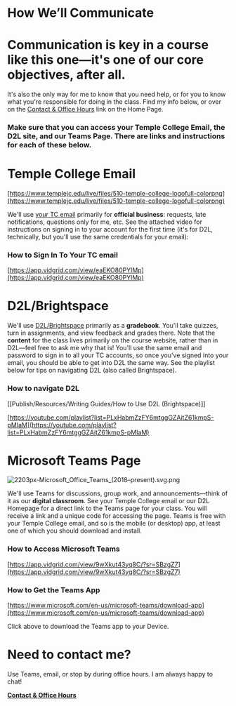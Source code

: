 # How We’ll Communicate

# Communication is key in a course like this one—it's one of our **core objectives**, after all.

It's also the only way for me to know that you need help, or for you to know what you're responsible for doing in the class. Find my info below, or over on the [Contact & Office Hours](https://www.notion.so/Contact-Office-Hours-cb2ea17ad0b641249bd3f6467b4859bd) link on the Home Page.

### Make sure that you can access your Temple College Email, the D2L site, and our Teams Page. There are links and instructions for each of these below.

# Temple College Email

[https://www.templejc.edu/live/files/510-temple-college-logofull-colorpng](https://www.templejc.edu/live/files/510-temple-college-logofull-colorpng)

We'll use [your TC email](https://www.templejc.edu/resources/email/) primarily for **official business**: requests, late notifications, questions only for me, etc. See the attached video for instructions on signing in to your account for the first time (it's for D2L, technically, but you'll use the same credentials for your email):

### How to Sign In To Your TC email

[https://app.vidgrid.com/view/eaEKO80PYlMp](https://app.vidgrid.com/view/eaEKO80PYlMp)

# D2L/Brightspace

We'll use [D2L/Brightspace](https://templejc.desire2learn.com/d2l/home) primarily as a **gradebook**. You'll take quizzes, turn in assignments, and view feedback and grades there. Note that the **content** for the class lives primarily on the course website, rather than in D2L—feel free to ask me why that is! You'll use the same email and password to sign in to all your TC accounts, so once you've signed into your email, you should be able to get into D2L the same way. See the playlist below for tips on navigating D2L (also called Brightspace).

### How to navigate D2L

[[Publish/Resources/Writing Guides/How to Use D2L (Brightspace)]]

[https://youtube.com/playlist?list=PLxHabmZzFY6mtggGZAitZ61kmpS-pMIaM](https://youtube.com/playlist?list=PLxHabmZzFY6mtggGZAitZ61kmpS-pMIaM)

# Microsoft Teams Page

![2203px-Microsoft_Office_Teams_(2018–present).svg.png](How%20We%E2%80%99ll%20Communicate.assets/2203px-Microsoft_Office_Teams_(2018%E2%80%93present).svg.png)

We'll use Teams for discussions, group work, and announcements—think of it as our **digital classroom**. See your Temple College email or our D2L Homepage for a direct link to the Teams page for your class. You will receive a link and a unique code for accessing the page. Teams is free with your Temple College email, and so is the mobile (or desktop) app, at least one of which you should download and install.

### How to Access Microsoft Teams

[https://app.vidgrid.com/view/9wXkut43yq8C/?sr=SBzgZ7](https://app.vidgrid.com/view/9wXkut43yq8C/?sr=SBzgZ7)

### How to Get the Teams App

[https://www.microsoft.com/en-us/microsoft-teams/download-app](https://www.microsoft.com/en-us/microsoft-teams/download-app)

Click above to download the Teams app to your Device.

# Need to contact me?

Use Teams, email, or stop by during office hours. I am always happy to chat!

[**Contact & Office Hours**](https://www.notion.so/Contact-Office-Hours-cb2ea17ad0b641249bd3f6467b4859bd)

